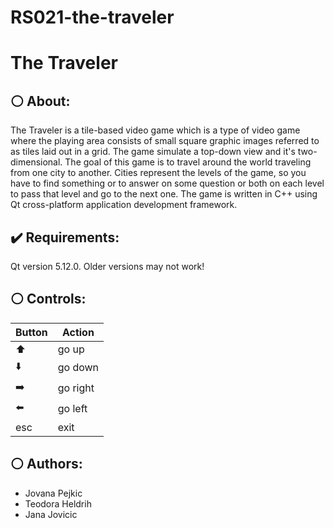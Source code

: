 # RS021-the-traveler


# The Traveler


## :white_circle: About:

The Traveler is a tile-based video game which is a type of video game where the playing area consists of small square graphic images referred to as tiles laid out in a grid. The game simulate a top-down view and it's two-dimensional. The goal of this game is to travel around the world traveling from one city to another. Cities represent the levels of the game, so you have to find something or to answer on some question or both on each level to pass that level and go to the next one.
The game is written in C++ using Qt cross-platform application development framework.


## :heavy_check_mark: Requirements:

Qt version 5.12.0. Older versions may not work!


## :white_circle: Controls:

| Button        | Action   |
| ---           | ---      |
| :arrow_up:    | go up    |
| :arrow_down:  | go down  |
| :arrow_right: | go right |
| :arrow_left:  | go left  |
| esc           | exit     |


## :white_circle: Authors:

* Jovana Pejkic
* Teodora Heldrih
* Jana Jovicic
